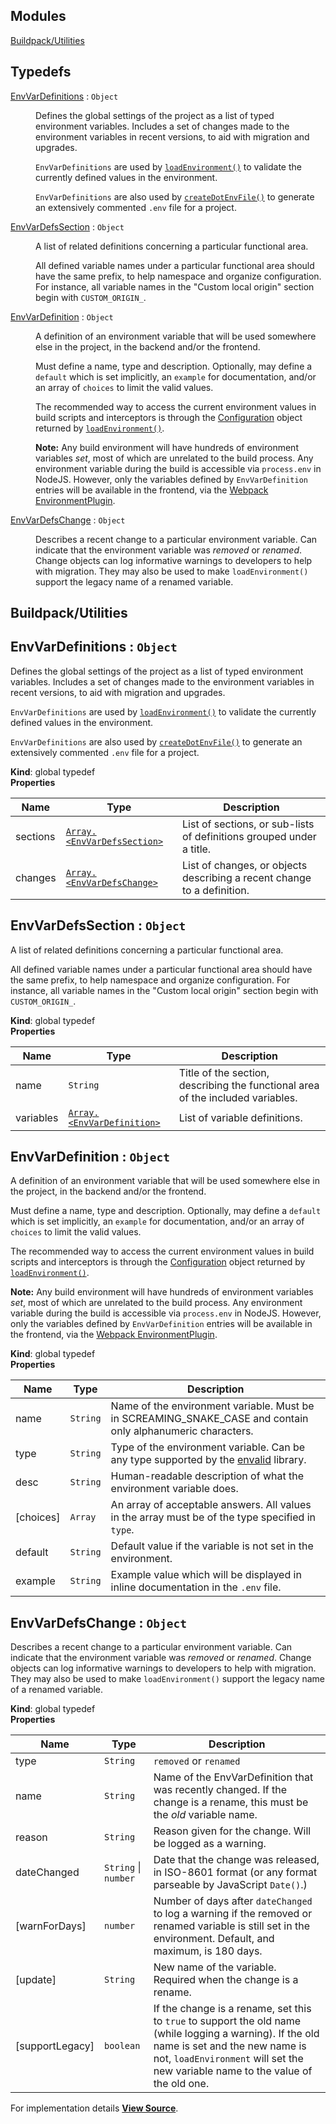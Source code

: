 ## Modules

<dl>
<dt><a href="#module_Buildpack/Utilities">Buildpack/Utilities</a></dt>
<dd></dd>
</dl>

## Typedefs

<dl>
<dt><a href="#EnvVarDefinitions">EnvVarDefinitions</a> : <code>Object</code></dt>
<dd><p>Defines the global settings of the project as a list of typed environment variables.
Includes a set of changes made to the environment variables in recent versions, to aid with migration and upgrades.</p>
<p><code>EnvVarDefinitions</code> are used by <a href="http://pwastudio.io/pwa-buildpack/reference/buildpack-cli/load-env/#loadenvironmentdirorenv-logger"><code>loadEnvironment()</code></a>
to validate the currently defined values in the environment.</p>
<p><code>EnvVarDefinitions</code> are also used by <a href="http://pwastudio.io/pwa-buildpack/reference/buildpack-cli/create-env-file/#createdotenvfiledirectory-options"><code>createDotEnvFile()</code></a>
to generate an extensively commented <code>.env</code> file for a project.</p>
</dd>
<dt><a href="#EnvVarDefsSection">EnvVarDefsSection</a> : <code>Object</code></dt>
<dd><p>A list of related definitions concerning a particular functional area.</p>
<p>All defined variable names under a particular functional area should have the same prefix, to help namespace and organize configuration.
For instance, all variable names in the &quot;Custom local origin&quot; section begin with <code>CUSTOM_ORIGIN_</code>.</p>
</dd>
<dt><a href="#EnvVarDefinition">EnvVarDefinition</a> : <code>Object</code></dt>
<dd><p>A definition of an environment variable that will be used somewhere else in the project, in the backend and/or the frontend.</p>
<p>Must define a name, type and description. Optionally, may define a <code>default</code> which is set implicitly, an <code>example</code> for documentation,
and/or an array of <code>choices</code> to limit the valid values.</p>
<p>The recommended way to access the current environment values in build scripts and interceptors is through the
<a href="http://pwastudio.io/pwa-buildpack/reference/buildpack-cli/load-env/#configuration-object">Configuration</a>
object returned by <a href="http://pwastudio.io/pwa-buildpack/reference/buildpack-cli/load-env/#loadenvironmentdirorenv-logger"><code>loadEnvironment()</code></a>.</p>
<p><strong>Note:</strong> Any build environment will have hundreds of environment variables <em>set</em>, most of which are unrelated to the build process.
Any environment variable during the build is accessible via <code>process.env</code> in NodeJS.
However, only the variables defined by <code>EnvVarDefinition</code> entries will be available in the frontend, via the <a href="https://webpack.js.org/plugins/environment-plugin/">Webpack EnvironmentPlugin</a>.</p>
</dd>
<dt><a href="#EnvVarDefsChange">EnvVarDefsChange</a> : <code>Object</code></dt>
<dd><p>Describes a recent change to a particular environment variable.
Can indicate that the environment variable was <em>removed</em> or <em>renamed</em>.
Change objects can log informative warnings to developers to help with migration.
They may also be used to make <code>loadEnvironment()</code> support the legacy name of a renamed variable.</p>
</dd>
</dl>

<a name="module_Buildpack/Utilities"></a>

## Buildpack/Utilities
<a name="EnvVarDefinitions"></a>

## EnvVarDefinitions : <code>Object</code>
Defines the global settings of the project as a list of typed environment variables.
Includes a set of changes made to the environment variables in recent versions, to aid with migration and upgrades.

`EnvVarDefinitions` are used by [`loadEnvironment()`](http://pwastudio.io/pwa-buildpack/reference/buildpack-cli/load-env/#loadenvironmentdirorenv-logger)
to validate the currently defined values in the environment.

`EnvVarDefinitions` are also used by [`createDotEnvFile()`](http://pwastudio.io/pwa-buildpack/reference/buildpack-cli/create-env-file/#createdotenvfiledirectory-options)
to generate an extensively commented `.env` file for a project.

**Kind**: global typedef  
**Properties**

| Name | Type | Description |
| --- | --- | --- |
| sections | [<code>Array.&lt;EnvVarDefsSection&gt;</code>](#EnvVarDefsSection) | List of sections, or sub-lists of definitions grouped under a title. |
| changes | [<code>Array.&lt;EnvVarDefsChange&gt;</code>](#EnvVarDefsChange) | List of changes, or objects describing a recent change to a definition. |

<a name="EnvVarDefsSection"></a>

## EnvVarDefsSection : <code>Object</code>
A list of related definitions concerning a particular functional area.

All defined variable names under a particular functional area should have the same prefix, to help namespace and organize configuration.
For instance, all variable names in the "Custom local origin" section begin with `CUSTOM_ORIGIN_`.

**Kind**: global typedef  
**Properties**

| Name | Type | Description |
| --- | --- | --- |
| name | <code>String</code> | Title of the section, describing the functional area of the included variables. |
| variables | [<code>Array.&lt;EnvVarDefinition&gt;</code>](#EnvVarDefinition) | List of variable definitions. |

<a name="EnvVarDefinition"></a>

## EnvVarDefinition : <code>Object</code>
A definition of an environment variable that will be used somewhere else in the project, in the backend and/or the frontend.

Must define a name, type and description. Optionally, may define a `default` which is set implicitly, an `example` for documentation,
and/or an array of `choices` to limit the valid values.

The recommended way to access the current environment values in build scripts and interceptors is through the
[Configuration](http://pwastudio.io/pwa-buildpack/reference/buildpack-cli/load-env/#configuration-object)
object returned by [`loadEnvironment()`](http://pwastudio.io/pwa-buildpack/reference/buildpack-cli/load-env/#loadenvironmentdirorenv-logger).

**Note:** Any build environment will have hundreds of environment variables _set_, most of which are unrelated to the build process.
Any environment variable during the build is accessible via `process.env` in NodeJS.
However, only the variables defined by `EnvVarDefinition` entries will be available in the frontend, via the [Webpack EnvironmentPlugin](https://webpack.js.org/plugins/environment-plugin/).

**Kind**: global typedef  
**Properties**

| Name | Type | Description |
| --- | --- | --- |
| name | <code>String</code> | Name of the environment variable. Must be in SCREAMING_SNAKE_CASE and contain only alphanumeric characters. |
| type | <code>String</code> | Type of the environment variable. Can be any type supported by the [envalid](https://www.npmjs.com/package/envalid#validator-types) library. |
| desc | <code>String</code> | Human-readable description of what the environment variable does. |
| [choices] | <code>Array</code> | An array of acceptable answers. All values in the array must be of the type specified in `type`. |
| default | <code>String</code> | Default value if the variable is not set in the environment. |
| example | <code>String</code> | Example value which will be displayed in inline documentation in the `.env` file. |

<a name="EnvVarDefsChange"></a>

## EnvVarDefsChange : <code>Object</code>
Describes a recent change to a particular environment variable.
Can indicate that the environment variable was _removed_ or _renamed_.
Change objects can log informative warnings to developers to help with migration.
They may also be used to make `loadEnvironment()` support the legacy name of a renamed variable.

**Kind**: global typedef  
**Properties**

| Name | Type | Description |
| --- | --- | --- |
| type | <code>String</code> | `removed` or `renamed` |
| name | <code>String</code> | Name of the EnvVarDefinition that was recently changed. If the change is a rename, this must be the _old_ variable name. |
| reason | <code>String</code> | Reason given for the change. Will be logged as a warning. |
| dateChanged | <code>String</code> \| <code>number</code> | Date that the change was released, in ISO-8601 format (or any format parseable by JavaScript `Date()`.) |
| [warnForDays] | <code>number</code> | Number of days after `dateChanged` to log a warning if the removed or renamed variable is still set in the environment. Default, and maximum, is 180 days. |
| [update] | <code>String</code> | New name of the variable. Required when the change is a rename. |
| [supportLegacy] | <code>boolean</code> | If the change is a rename, set this to `true` to support the old name (while logging a warning). If the old name is set and the new name is not, `loadEnvironment` will set the new variable name to the value of the old one. |



For implementation details [**View Source**](https://github.com/magento/pwa-studio/blob/develop/packages/pwa-buildpack/lib/Utilities/getEnvVarDefinitions.js).